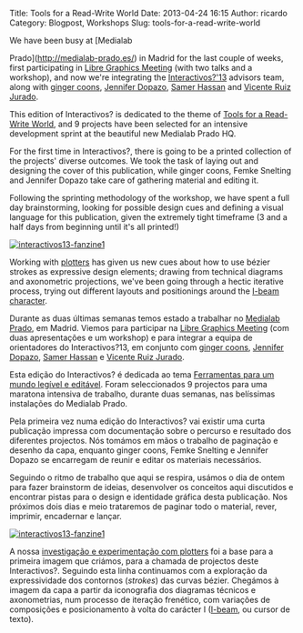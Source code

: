 Title: Tools for a Read-Write World
Date: 2013-04-24 16:15
Author: ricardo
Category: Blogpost, Workshops
Slug: tools-for-a-read-write-world

<!--:en-->We have been busy at [Medialab
Prado](http://medialab-prado.es/) in Madrid for the last couple of
weeks, first participating in [Libre Graphics
Meeting](http://libregraphicsmeeting.org/2013/) (with two talks and a
workshop), and now we're integrating the
[Interactivos?'13](http://medialab-prado.es/article/future_tools)
advisors team, along with [ginger coons](http://adaptstudio.ca),
[Jennifer Dopazo](http://www.jenniferdopazo.com/graphic/), [Samer
Hassan](http://samer.hassan.name) and [Vicente Ruiz
Jurado](http://medialab-prado.es/person/vicente_jurado).

This edition of Interactivos? is dedicated to the theme of [Tools for a
Read-Write World](http://medialab-prado.es/article/future_tools), and 9
projects have been selected for an intensive development sprint at the
beautiful new Medialab Prado HQ.

For the first time in Interactivos?, there is going to be a printed
collection of the projects' diverse outcomes. We took the task of laying
out and designing the cover of this publication, while ginger coons,
Femke Snelting and Jennifer Dopazo take care of gathering material and
editing it.

Following the sprinting methodology of the workshop, we have spent a
full day brainstorming, looking for possible design cues and defining a
visual language for this publication, given the extremely tight
timeframe (3 and a half days from beginning until it's all printed!)

[![](http://blog.manufacturaindependente.org/wp-content/uploads/2013/04/interactivos13-fanzine1-1024x768.jpg "interactivos13-fanzine1")](http://blog.manufacturaindependente.org/wp-content/uploads/2013/04/interactivos13-fanzine1.jpg)

Working with
[plotters](http://blog.manufacturaindependente.org/2011/03/scheming-and-plotting/)
has given us new cues about how to use bézier strokes as expressive
design elements; drawing from technical diagrams and axonometric
projections, we've been going through a hectic iterative process, trying
out different layouts and positionings around the [I-beam
character](http://www.computerhope.com/jargon/i/ibeam.htm).<!--:--><!--:pt-->

Durante as duas últimas semanas temos estado a trabalhar no [Medialab
Prado](http://medialab-prado.es/), em Madrid. Viemos para participar na
[Libre Graphics Meeting](http://libregraphicsmeeting.org/2013/) (com
duas apresentações e um workshop) e para integrar a equipa de
orientadores do Interactivos?13, em conjunto com [ginger
coons](http://adaptstudio.ca), [Jennifer
Dopazo](http://www.jenniferdopazo.com/graphic/), [Samer
Hassan](http://samer.hassan.name) e [Vicente Ruiz
Jurado](http://medialab-prado.es/person/vicente_jurado).

Esta edição do Interactivos? é dedicada ao tema [Ferramentas para um
mundo legível e
editável](http://medialab-prado.es/article/future_tools). Foram
seleccionados 9 projectos para uma maratona intensiva de trabalho,
durante duas semanas, nas belíssimas instalações do Medialab Prado.

Pela primeira vez numa edição do Interactivos? vai existir uma curta
publicação impressa com documentação sobre o percurso e resultado dos
diferentes projectos. Nós tomámos em mãos o trabalho de paginação e
desenho da capa, enquanto ginger coons, Femke Snelting e Jennifer Dopazo
se encarregam de reunir e editar os materiais necessários.

Seguindo o ritmo de trabalho que aqui se respira, usámos o dia de ontem
para fazer brainstorm de ideias, desenvolver os conceitos aqui
discutidos e encontrar pistas para o design e identidade gráfica desta
publicação. Nos próximos dois dias e meio trataremos de paginar todo o
material, rever, imprimir, encadernar e lançar.

[![](http://blog.manufacturaindependente.org/wp-content/uploads/2013/04/interactivos13-fanzine1-1024x768.jpg "interactivos13-fanzine1")](http://blog.manufacturaindependente.org/wp-content/uploads/2013/04/interactivos13-fanzine1.jpg)

A nossa [investigação e experimentação com
plotters](http://blog.manufacturaindependente.org/2011/03/scheming-and-plotting/)
foi a base para a primeira imagem que criámos, para a chamada de
projectos deste Interactivos?. Seguindo esta linha continuamos com a
exploração da expressividade dos contornos (*strokes*) das curvas
bézier. Chegámos à imagem da capa a partir da iconografia dos diagramas
técnicos e axonometrias, num processo de iteração frenético, com
variações de composições e posicionamento à volta do carácter I
([I-beam](http://www.computerhope.com/jargon/i/ibeam.htm), ou cursor de
texto).

<!--:-->

